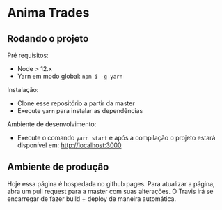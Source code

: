 # Anima Trades

## Rodando o projeto

Pré requisitos:

- Node > 12.x
- Yarn em modo global: `npm i -g yarn`

Instalação:

- Clone esse repositório a partir da master
- Execute `yarn` para instalar as dependências

Ambiente de desenvolvimento:

- Execute o comando `yarn start` e após a compilação o projeto estará disponível em:
  [http://localhost:3000](http://localhost:3000)

## Ambiente de produção

Hoje essa página é hospedada no github pages. Para atualizar a página, abra um pull request para a master com suas
alterações. O Travis irá se encarregar de fazer build + deploy de maneira automática.
